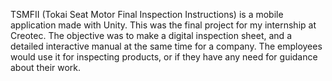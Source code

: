 TSMFII (Tokai Seat Motor Final Inspection Instructions) is a mobile application made with Unity. This was the final project for my internship at Creotec. The objective was to make a digital inspection sheet, and a detailed interactive manual at the same time for a company. The employees would use it for inspecting products, or if they have any need for guidance about their work.
